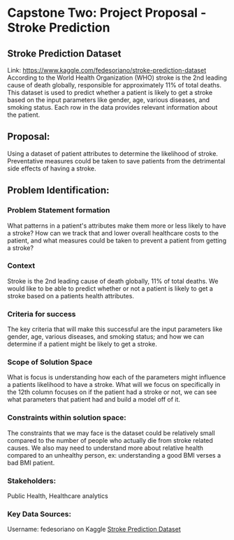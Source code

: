 # Capstone Two: Project Proposal - Stroke Prediction

## Stroke Prediction Dataset
Link: https://www.kaggle.com/fedesoriano/stroke-prediction-dataset
According to the World Health Organization (WHO) stroke is the 2nd leading cause of death globally, responsible for approximately 11% of total deaths. 
This dataset is used to predict whether a patient is likely to get a stroke based on the input parameters like gender, age, various diseases, and smoking status. Each row in the data provides relevant information about the patient.
## Proposal:
Using a dataset of patient attributes to determine the likelihood of stroke. Preventative measures could be taken to save patients from the detrimental side effects of having a stroke.
## Problem Identification:
### Problem Statement formation
What patterns in a patient's attributes make them more or less likely to have a stroke? How can we track that and lower overall healthcare costs to the patient, and what measures could be taken to prevent a patient from getting a stroke? 

### Context
Stroke is the 2nd leading cause of death globally, 11% of total deaths. We would like to be able to predict whether or not a patient is likely to get a stroke based on a patients health attributes.

### Criteria for success
The key criteria that will make this successful are the input parameters like gender, age, various diseases, and smoking status; and how we can determine if a patient might be likely to get a stroke.

### Scope of Solution Space
What is focus is understanding how each of the parameters might influence a patients likelihood to have a stroke.
What will we focus on specifically in the 12th column focuses on if the patient had a stroke or not, we can see what parameters that patient had and build a model off of it.

### Constraints within solution space:
The constraints that we may face is the dataset could be relatively small compared to the number of people who actually die from stroke related causes. We also may need to understand more about relative health compared to an unhealthy person, ex: understanding a good BMI verses a bad BMI patient. 

### Stakeholders: 
Public Health, Healthcare analytics

### Key Data Sources:
Username: fedesoriano on Kaggle 
[Stroke Prediction Dataset](https://www.kaggle.com/fedesoriano/stroke-prediction-dataset)
